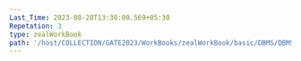 ```yaml
---
Last_Time: 2023-08-28T13:30:00.569+05:30
Repetation: 3
type: zealWorkBook
path: '/host/COLLECTION/GATE2023/WorkBooks/zealWorkBook/basic/DBMS/DBMS Shee Sloution/Number Of KeysOrSuperKeys.pdf'
---
```

